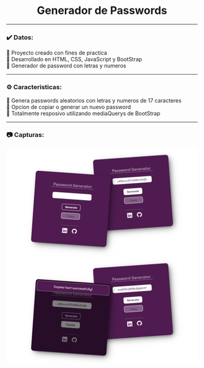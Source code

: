 <div id="titulo" align="center">
    <h1>Generador de Passwords</h1>
</div>

---

<div id="datos">
    <h3>✔️ Datos:</h3>
    <p>
        🔹 Proyecto creado con fines de practica <br>
        🔹 Desarrollado en HTML, CSS, JavaScript y BootStrap <br>
        🔹 Generador de password con letras y numeros
    </p>
</div>

---

<div id="caracteristicas">
    <h3>⚙️ Caracteristicas:</h3>
    <p>
        🔸 Genera passwords aleatorios con letras y numeros de 17 caracteres<br>
        🔸 Opcion de copiar o generar un nuevo password<br>
        🔸 Totalmente resposivo utilizando mediaQuerys de BootStrap<br>
    </p>
</div>

---

<div id="capturas" align="center">
    <h3 align="left"> 📷 Capturas:</h3>
    <img src="https://github.com/elchino8779/ImagenesGitHub/blob/main/ShotsImages/PassGenerate/img01.png?raw=true" alt="Cap1" width="800">
    <br>
    <img src="https://github.com/elchino8779/ImagenesGitHub/blob/main/ShotsImages/PassGenerate/img02.png?raw=true" alt="Cap2" width="800">
</div>
